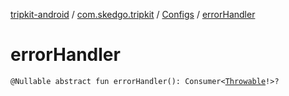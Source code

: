 [tripkit-android](../../index.md) / [com.skedgo.tripkit](../index.md) / [Configs](index.md) / [errorHandler](./error-handler.md)

# errorHandler

`@Nullable abstract fun errorHandler(): Consumer<`[`Throwable`](https://kotlinlang.org/api/latest/jvm/stdlib/kotlin/-throwable/index.html)`!>?`